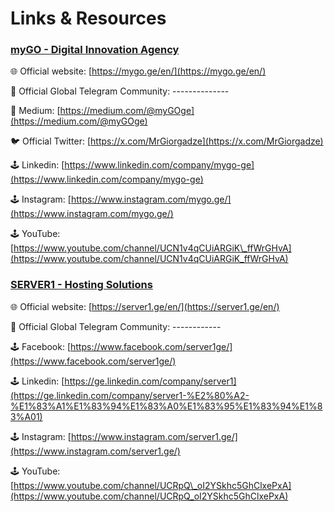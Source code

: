 # Links & Resources

### [myGO - Digital Innovation Agency](../platforms/mygo-digital-innovation-agency/)

🌐 Official website: [https://mygo.ge/en/](https://mygo.ge/en/)

📡 Official Global Telegram Community: --------------

📜 Medium: [https://medium.com/@myGOge](https://medium.com/@myGOge)

🐦 Official Twitter: [https://x.com/MrGiorgadze](https://x.com/MrGiorgadze)

🕹️ Linkedin: [https://www.linkedin.com/company/mygo-ge](https://www.linkedin.com/company/mygo-ge)

🕹️ Instagram: [https://www.instagram.com/mygo.ge/](https://www.instagram.com/mygo.ge/)

🕹️ YouTube: [https://www.youtube.com/channel/UCN1v4qCUiARGiK\_ffWrGHvA](https://www.youtube.com/channel/UCN1v4qCUiARGiK_ffWrGHvA)



### [SERVER1 - Hosting Solutions](../platforms/server1-hosting-solutions/) <a href="#undefined-1" id="undefined-1"></a>

🌐 Official website: [https://server1.ge/en/](https://server1.ge/en/)

📡 Official Global Telegram Community: ------------

🕹️ Facebook: [https://www.facebook.com/server1ge/](https://www.facebook.com/server1ge/)

🕹️ Linkedin: [https://ge.linkedin.com/company/server1](https://ge.linkedin.com/company/server1-%E2%80%A2-%E1%83%A1%E1%83%94%E1%83%A0%E1%83%95%E1%83%94%E1%83%A01)

🕹️ Instagram: [https://www.instagram.com/server1.ge/](https://www.instagram.com/server1.ge/)

🕹️ YouTube: [https://www.youtube.com/channel/UCRpQ\_oI2YSkhc5GhClxePxA](https://www.youtube.com/channel/UCRpQ_oI2YSkhc5GhClxePxA)
